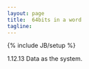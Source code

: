 ```yaml
---
layout: page
title:  64bits in a word
tagline: 
---
```

{% include JB/setup %}

1.12.13
Data as the system.
